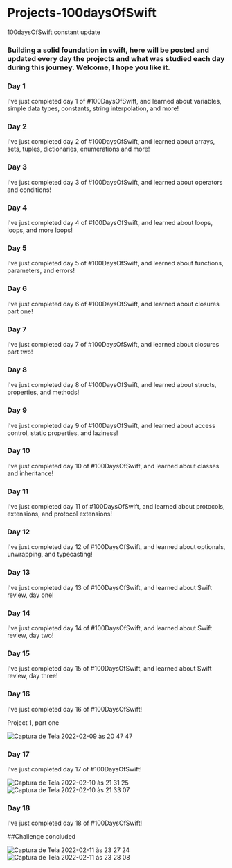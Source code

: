 # Projects-100daysOfSwift
100daysOfSwift constant update

### Building a solid foundation in swift, here will be posted and updated every day the projects and what was studied each day during this journey. Welcome, I hope you like it.

### Day 1

I've just completed day 1 of #100DaysOfSwift, and learned about variables, simple data types, constants, string interpolation, and more!

### Day 2

I've just completed day 2 of #100DaysOfSwift, and learned about arrays, sets, tuples, dictionaries, enumerations and more!

### Day 3

I've just completed day 3 of #100DaysOfSwift, and learned about operators and conditions!

### Day 4

I've just completed day 4 of #100DaysOfSwift, and learned about loops, loops, and more loops!

### Day 5

I've just completed day 5 of #100DaysOfSwift, and learned about functions, parameters, and errors!

### Day 6

I've just completed day 6 of #100DaysOfSwift, and learned about closures part one!

### Day 7

I've just completed day 7 of #100DaysOfSwift, and learned about closures part two!

### Day 8

I've just completed day 8 of #100DaysOfSwift, and learned about structs, properties, and methods!

### Day 9

I've just completed day 9 of #100DaysOfSwift, and learned about access control, static properties, and laziness!

### Day 10

I've just completed day 10 of #100DaysOfSwift, and learned about classes and inheritance!

### Day 11

I've just completed day 11 of #100DaysOfSwift, and learned about protocols, extensions, and protocol extensions!

### Day 12

I've just completed day 12 of #100DaysOfSwift, and learned about optionals, unwrapping, and typecasting!

### Day 13

I've just completed day 13 of #100DaysOfSwift, and learned about Swift review, day one!

### Day 14

I've just completed day 14 of #100DaysOfSwift, and learned about Swift review, day two!

### Day 15

I've just completed day 15 of #100DaysOfSwift, and learned about Swift review, day three!

### Day 16

I've just completed day 16 of #100DaysOfSwift!

Project 1, part one

![Captura de Tela 2022-02-09 às 20 47 47](https://user-images.githubusercontent.com/67661998/153309977-d4c947ac-c92c-4fc0-8bac-63d7d4167675.png)

### Day 17

I've just completed day 17 of #100DaysOfSwift!

![Captura de Tela 2022-02-10 às 21 31 25](https://user-images.githubusercontent.com/67661998/153520034-d60dd97f-0e6a-4af1-9b98-2d479768ae56.png)       ![Captura de Tela 2022-02-10 às 21 33 07](https://user-images.githubusercontent.com/67661998/153520104-92a721c1-bb0e-4ffd-b52e-7fd8ac36f003.png)

### Day 18

I've just completed day 18 of #100DaysOfSwift!

##Challenge concluded

![Captura de Tela 2022-02-11 às 23 27 24](https://user-images.githubusercontent.com/67661998/153693078-51644253-5b82-4e43-8834-fb7e96128c1a.png)  ![Captura de Tela 2022-02-11 às 23 28 08](https://user-images.githubusercontent.com/67661998/153693101-dc4d136a-0fd7-4390-98e4-9a7a2347d07f.png)


